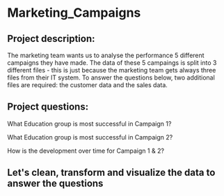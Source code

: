 # Marketing_Campaigns

## Project description:

The marketing team wants us to analyse the performance 5 different campaigns they have made. 
The data of these 5 campaings is split into 3 different files - this is just because the marketing team gets always three files from their IT system.
To answer the questions below, two additional files are required: the customer data and the sales data.



## Project questions:
What Education group is most successful in Campaign 1?

What Education group is most successful in Campaign 2?

How is the development over time for Campaign 1 & 2?

## Let's clean, transform and visualize the data to answer the questions
